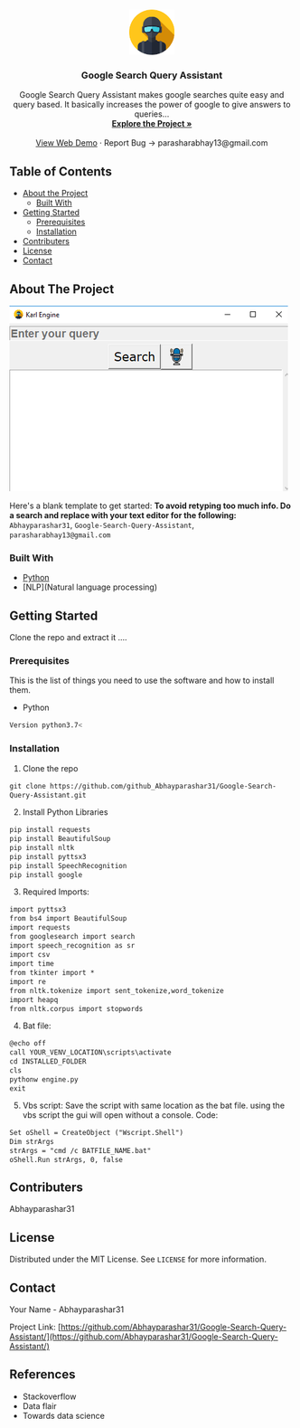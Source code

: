 <br />
<p align="center">
  <a href="https://github.com/github_Abhayparashar/Google-Search-Query-Assistant">
    <img src="images/profile.png" alt="Logo" width="80" height="80">
  </a>

  <h3 align="center">Google Search Query Assistant</h3>

  <p align="center">
    Google Search Query Assistant makes google searches quite easy and query based. It basically increases the power of google to give answers to queries...
    <br />
    <a href="https://github.com/Abhayparashar31/Google-Search-Query-Assistant/"><strong>Explore the Project »</strong></a>
    <br />
    <br />
    <a href="#">View Web Demo</a>
    ·
    <a>Report Bug -> parasharabhay13@gmail.com</a>
    
  </p>
</p>



<!-- TABLE OF CONTENTS -->
## Table of Contents

* [About the Project](#about-the-project)
  * [Built With](#built-with)
* [Getting Started](#getting-started)
  * [Prerequisites](#prerequisites)
  * [Installation](#installation)
* [Contributers](#contributers)
* [License](#license)
* [Contact](#contact)


<!-- ABOUT THE PROJECT -->
## About The Project

 <a href="https://github.com/github_Abhayparashar/Google-Search-Query-Assistant">
    <img src="images/image1.png">
  </a>

Here's a blank template to get started:
**To avoid retyping too much info. Do a search and replace with your text editor for the following:**
`Abhayparashar31`, `Google-Search-Query-Assistant`,  `parasharabhay13@gmail.com`


### Built With

* [Python](python)
* [NLP](Natural language processing)



<!-- GETTING STARTED -->
## Getting Started

Clone the repo and extract it ....

### Prerequisites

This is the list of things you need to use the software and how to install them.
* Python
```sh
Version python3.7<
```

### Installation
 
1. Clone the repo
```
git clone https://github.com/github_Abhayparashar31/Google-Search-Query-Assistant.git
```
2. Install Python Libraries
```
pip install requests
pip install BeautifulSoup
pip install nltk
pip install pyttsx3
pip install SpeechRecognition
pip install google

```

3. Required Imports:
```
import pyttsx3
from bs4 import BeautifulSoup 
import requests
from googlesearch import search
import speech_recognition as sr
import csv
import time
from tkinter import *
import re
from nltk.tokenize import sent_tokenize,word_tokenize
import heapq
from nltk.corpus import stopwords
  ```

4. Bat file:

  ```
@echo off
call YOUR_VENV_LOCATION\scripts\activate
cd INSTALLED_FOLDER
cls
pythonw engine.py
exit
```

5. Vbs script:
	Save the script with same location as the bat file. using the vbs script the gui will open without a console.
  Code:
```
Set oShell = CreateObject ("Wscript.Shell") 
Dim strArgs
strArgs = "cmd /c BATFILE_NAME.bat"
oShell.Run strArgs, 0, false
```

## Contributers

Abhayparashar31



<!-- LICENSE -->
## License

Distributed under the MIT License. See `LICENSE` for more information.



<!-- CONTACT -->
## Contact

Your Name - Abhayparashar31

Project Link: [https://github.com/Abhayparashar31/Google-Search-Query-Assistant/](https://github.com/Abhayparashar31/Google-Search-Query-Assistant/)


## References
* Stackoverflow
* Data flair
* Towards data science
